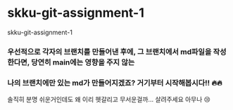 # skku-git-assignment-1
skku-git-assignment-1

### 우선적으로 각자의 브랜치를 만들어낸 후에, 그 브랜치에서 md파일을 작성한다면, 당연히 main에는 영향을 주지 않는
### 나의 브랜치에만 있는 md가 만들어지겠죠? 거기부터 시작해봅시다!! 🔥🔥

솔직히 분명 쉬운거인데도 왜 이리 헷갈리고 무서운걸까... 살려주세요 아무나 😢
